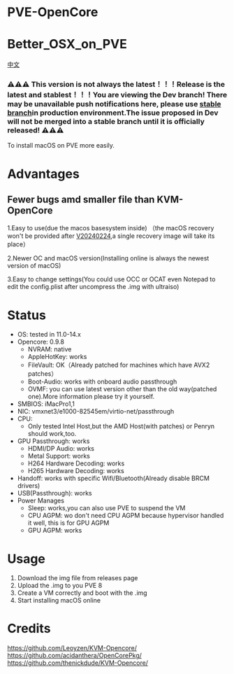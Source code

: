 # PVE-OpenCore
# Better_OSX_on_PVE
[中文](README_CN.md)  

### ⚠️⚠️⚠️ This version is not always the latest！！！Release is the latest and stablest！！！You are viewing the Dev branch! There may be unavailable push notifications here, please use [stable branch](https://github.com/laobamac/PVE-OpenCore/)in production environment.The issue proposed in Dev will not be merged into a stable branch until it is officially released! ⚠️⚠️⚠️

To install macOS on PVE more easily.

# Advantages
## Fewer bugs amd smaller file than KVM-OpenCore
1.Easy to use(due the macos basesystem inside) （the macOS recovery won't be provided after [V20240224](https://github.com/laobamac/PVE-OpenCore/releases/tag/V20240224),a single recovery image will take its place）  

2.Newer OC and macOS version(Installing online is always the newest version of macOS)   

3.Easy to change settings(You could use OCC or OCAT even Notepad to edit the config.plist after uncompress the .img with ultraiso)

# Status

* OS: tested in 11.0-14.x
* Opencore: 0.9.8
    * NVRAM: native
    * AppleHotKey: works
    * FileVault: OK（Already patched for machines which have AVX2 patches）
    * Boot-Audio: works with onboard audio passthrough
    * OVMF: you can use latest version other than the old way(patched one).More information please try it yourself.
* SMBIOS: iMacPro1,1
* NIC: vmxnet3/e1000-82545em/virtio-net/passthrough
* CPU:
    * Only tested Intel Host,but the AMD Host(with patches) or Penryn should work,too.
* GPU Passthrough: works
    * HDMI/DP Audio: works
    * Metal Support: works
    * H264 Hardware Decoding: works
    * H265 Hardware Decoding: works
* Handoff: works with specific Wifi/Bluetooth(Already disable BRCM drivers)
* USB(Passthrough): works
* Power Manages
  * Sleep: works,you can also use PVE to suspend the VM
  * CPU AGPM: wo don't need CPU AGPM because hypervisor handled it well, this is for GPU AGPM
  * GPU AGPM: works

# Usage
1. Download the img file from releases page
2. Upload the .img to you PVE 8
3. Create a VM correctly and boot with the .img
4. Start installing macOS online

# Credits
https://github.com/Leoyzen/KVM-Opencore/  
https://github.com/acidanthera/OpenCorePkg/  
https://github.com/thenickdude/KVM-Opencore/  
